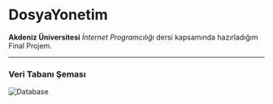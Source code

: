 # DosyaYonetim

**Akdeniz Üniversitesi** _İnternet Programcılığı_ dersi kapsamında hazırladığım Final Projem.
 
---
### Veri Tabanı Şeması
![Database](https://github.com/alkanmert/FileManagementSystem/assets/73124727/c17b94cf-d1ba-45c2-9b6d-98412a7d5fda)
